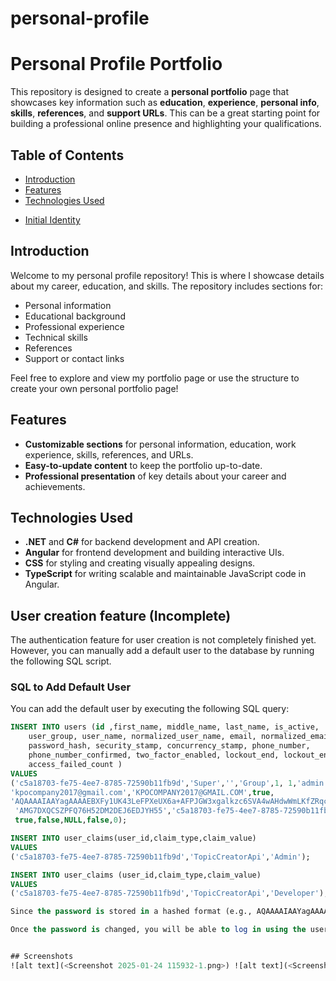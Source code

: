 # personal-profile

# Personal Profile Portfolio

This repository is designed to create a **personal portfolio** page that showcases key information such as **education**, **experience**, **personal info**, **skills**, **references**, and **support URLs**. This can be a great starting point for building a professional online presence and highlighting your qualifications.

## Table of Contents
- [Introduction](#introduction)
- [Features](#features)
- [Technologies Used](#technologies-used)
<!-- - [Sections](#sections)
  - [Personal Information](#personal-information)
  - [Education](#education)
  - [Experience](#experience)
  - [Skills](#skills)
  - [References](#references)
  - [Support URL](#support-url) -->
- [Initial Identity](#indentity-sql)

## Introduction
Welcome to my personal profile repository! This is where I showcase details about my career, education, and skills. The repository includes sections for:
- Personal information
- Educational background
- Professional experience
- Technical skills
- References
- Support or contact links

Feel free to explore and view my portfolio page or use the structure to create your own personal portfolio page!

## Features
- **Customizable sections** for personal information, education, work experience, skills, references, and URLs.
- **Easy-to-update content** to keep the portfolio up-to-date.
- **Professional presentation** of key details about your career and achievements.

## Technologies Used
- **.NET** and **C#** for backend development and API creation.
- **Angular** for frontend development and building interactive UIs.
- **CSS** for styling and creating visually appealing designs.
- **TypeScript** for writing scalable and maintainable JavaScript code in Angular.

## User creation feature (Incomplete)

The authentication feature for user creation is not completely finished yet. However, you can manually add a default user to the database by running the following SQL script.

### SQL to Add Default User

You can add the default user by executing the following SQL query:

```sql
INSERT INTO users (id ,first_name, middle_name, last_name, is_active, 
    user_group, user_name, normalized_user_name, email, normalized_email, email_confirmed, 
    password_hash, security_stamp, concurrency_stamp, phone_number, 
    phone_number_confirmed, two_factor_enabled, lockout_end, lockout_enabled, 
    access_failed_count ) 
VALUES 
('c5a18703-fe75-4ee7-8785-72590b11fb9d','Super','','Group',1, 1,'admin', 'ADMIN',
'kpocompany2017@gmail.com','KPOCOMPANY2017@GMAIL.COM',true, 
'AQAAAAIAAYagAAAAEBXFy1UK43LeFPXeUX6a+AFPJGW3xgalkzc6SVA4wAHdwWmLKfZRqcNECHHAoDVnOg==',
 'AMG7DXQCSZPFQ76H52DM2DEJ6EDJYH55','c5a18703-fe75-4ee7-8785-72590b11fb9d',NULL,
 true,false,NULL,false,0);

INSERT INTO user_claims(user_id,claim_type,claim_value) 
VALUES 
('c5a18703-fe75-4ee7-8785-72590b11fb9d','TopicCreatorApi','Admin');

INSERT INTO user_claims (user_id,claim_type,claim_value)  
VALUES 
('c5a18703-fe75-4ee7-8785-72590b11fb9d','TopicCreatorApi','Developer');\

Since the password is stored in a hashed format (e.g., AQAAAAIAAYagAAAAEBXFy1UK43LeFPXeUX6a+AFPJGW3xgalkzc6SVA4wAHdwWmLKfZRqcNECHHAoDVnOg==), you will need to visit a website that allows you to hash your new password and then replace the hash in the SQL query above with your new password hash.

Once the password is changed, you will be able to log in using the username admin and your newly set password. 


## Screenshots
![alt text](<Screenshot 2025-01-24 115932-1.png>) ![alt text](<Screenshot 2025-01-24 115949.png>) ![alt text](<Screenshot 2025-01-24 120001.png>) ![alt text](<Screenshot 2025-01-24 120055.png>)